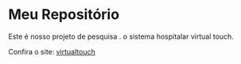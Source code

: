 # Meu Repositório

Este é nosso projeto de pesquisa . o sistema hospitalar virtual touch.

Confira o site: [virtualtouch](https://virtual-touch.onrender.com/)
